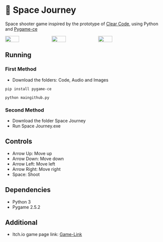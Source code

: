 <h1>🚀 Space Journey</h1>

Space shooter game inspired by the prototype of [Clear Code](https://www.youtube.com/c/ClearCode), using Python and [Pygame-ce](https://github.com/pygame-community/pygame-ce)

<div style="display: flex;">

<img src="https://img.itch.zone/aW1hZ2UvMzI5MjA3MC8xOTY1MjMyOS5wbmc=/347x500/rEFyjp.png" width="30%">
<img src="https://img.itch.zone/aW1hZ2UvMzI5MjA3MC8xOTY1MjM1Ny5wbmc=/347x500/W75qvH.png" width="30%">
<img src="https://img.itch.zone/aW1hZ2UvMzI5MjA3MC8xOTY1MjQwOS5wbmc=/original/ayWDR%2B.png" width="30%">

</div>


<h2>Running</h2>

<h3>First Method</h3>

- Download the folders: Code, Audio and Images

```pip install pygame-ce```

```python maingithub.py```

<h3>Second Method</h3>

- Download the folder Space Journey
- Run Space Journey.exe

<h2>Controls</h2>

- Arrow Up: Move up
- Arrow Down: Move down
- Arrow Left: Move left
- Arrow Right: Move right
- Space: Shoot

<h2>Dependencies</h2>

- Python 3
- Pygame 2.5.2

<h2>Additional</h2>

- Itch.io game page link: [Game-Link](https://rodrigogmotta.itch.io/space-journey)
